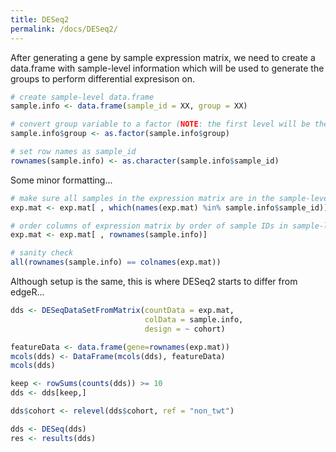 ```yaml
---
title: DESeq2
permalink: /docs/DESeq2/
---
```

After generating a gene by sample expression matrix, we need to create a data.frame with sample-level information which will be used to generate the groups to perform differential expresison on.

```R
# create sample-level data.frame
sample.info <- data.frame(sample_id = XX, group = XX)

# convert group variable to a factor (NOTE: the first level will be the reference group)
sample.info$group <- as.factor(sample.info$group)

# set row names as sample_id
rownames(sample.info) <- as.character(sample.info$sample_id)
```

Some minor formatting...
```R
# make sure all samples in the expression matrix are in the sample-level info data.frame
exp.mat <- exp.mat[ , which(names(exp.mat) %in% sample.info$sample_id)]

# order columns of expression matrix by order of sample IDs in sample-level info data.frame
exp.mat <- exp.mat[ , rownames(sample.info)]

# sanity check
all(rownames(sample.info) == colnames(exp.mat))
```

Although setup is the same, this is where DESeq2 starts to differ from edgeR...

```R
dds <- DESeqDataSetFromMatrix(countData = exp.mat,
                              colData = sample.info,
                              design = ~ cohort)

featureData <- data.frame(gene=rownames(exp.mat))
mcols(dds) <- DataFrame(mcols(dds), featureData)
mcols(dds)

keep <- rowSums(counts(dds)) >= 10
dds <- dds[keep,]

dds$cohort <- relevel(dds$cohort, ref = "non_twt")

dds <- DESeq(dds)
res <- results(dds)
```